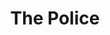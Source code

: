 ---
title: "The Police"
summary: "The Police were an English rock band formed in London in 1977. For most of their history the line-up consisted of primary songwriter Sting , Andy Summers and Stewart Copeland . The Police became globally popular in the late 1970s and early 1980s. Emerging in the British new wave scene, they played a style of rock influenced by punk, reggae, and jazz.
Their 1978 debut album, Outlandos d'Amour, reached No. 6 on the UK Albums Chart on the strength of the singles \"Roxanne\" and \"Can't Stand Losing You\". Their second album, Reggatta de Blanc , became the first of four consecutive No. 1 studio albums in the UK and Australia; its first two singles, \"Message in a Bottle\" and \"Walking on the Moon\", became their first UK number ones. Their next two albums, Zenyatta Mondatta and Ghost in the Machine , led to further critical and commercial success with two songs, \"Don't Stand So Close to Me\" and \"Every Little Thing She Does Is Magic\", becoming UK number-one singles and Top 5 hits in other countries; the former album was their breakthrough into the US reaching number five on the US Billboard 200.
Their final studio album, Synchronicity , was No. 1 in the UK, Canada, Australia, Italy and the US, selling over 8 million copies in the US. Its lead single, \"Every Breath You Take\", became their fifth UK number one, and only US number one. During this time, the band were considered one of the leaders of the Second British Invasion of the US; in 1983 Rolling Stone labelled them \"the first British New Wave act to break through in America on a grand scale, and possibly the biggest band in the world.\" The Police disbanded in 1986, but reunited in early 2007 for a one-off world tour that ended in August 2008. They were the world's highest-earning musicians in 2008, due to their reunion tour, which was the highest-grossing tour of 2007.The Police have sold over 75 million records, making them one of the best-selling bands of all time. The band won a number of music awards, including six Grammy Awards, two Brit Awards—winning Best British Group once, and an MTV Video Music Award. In 2003, they were inducted into the Rock and Roll Hall of Fame. Four of their five studio albums appeared on Rolling Stone's list of the \"500 Greatest Albums of All Time\". The band were included among both Rolling Stone's and VH1's lists of the \"100 Greatest Artists of All Time\"."
slug: "the-police"
image: "the-police.jpg"
apple_music_artist_url: "https://music.apple.com/gb/artist/the-police/93818"
wikipedia_url: "https://en.wikipedia.org/wiki/The_Police"
---